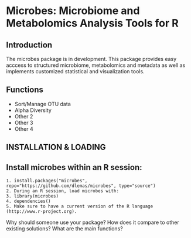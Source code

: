 **Microbes**: Microbiome and Metabolomics Analysis Tools for R
==============
**Introduction**
--------------
The microbes package is in development.  This package provides easy acccess to structured microbiome, metabolomics and metadata as well as implements customized statistical and visualization tools.

**Functions**
--------------
- Sort/Manage OTU data
- Alpha Diversity
- Other 2
- Other 3
- Other 4

**INSTALLATION & LOADING**
--------------
Install microbes within an R session:
--------------
	1. install.packages("microbes", repo="https://github.com/dlemas/microbes", type="source")
	2. During an R session, load microbes with:
	3. library(microbes)
	4. dependencies()
	5. Make sure to have a current version of the R language (http://www.r-project.org).


Why should someone use your package?
How does it compare to other existing solutions?
What are the main functions?



